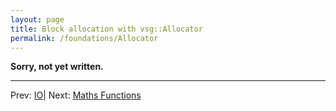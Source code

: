 ```yaml
---
layout: page
title: Block allocation with vsg::Allocator
permalink: /foundations/Allocator
---
```



**Sorry, not yet written.**


---

Prev: [IO](IO.md)| Next: [Maths Functions](MathFunctions.md)

